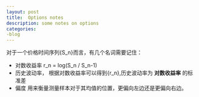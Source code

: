 ```yaml
---
layout: post
title:  Options notes
description: some notes on options
categories:
-blog
---
```


对于一个价格时间序列{S_n}而言，有几个名词需要记住：

* 对数收益率 r_n = log(S_n / S_n-1)
* 历史波动率， 根据对数收益率可以得到{r_n},历史波动率为 **对数收益率** 的标准差
* 偏度 用来衡量测量样本对于其均值的位置，更偏向左边还是更偏向右边。
